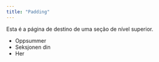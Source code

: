 ```yaml
---
title: "Padding"
---
```


Esta é a página de destino de uma seção de nível superior.

* Oppsummer
* Seksjonen din
* Her
